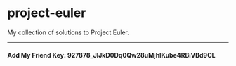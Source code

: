# project-euler

My collection of solutions to Project Euler.

---
#### Add My Friend Key: 927878_JlJkD0Dq0Qw28uMjhIKube4RBiVBd9CL
